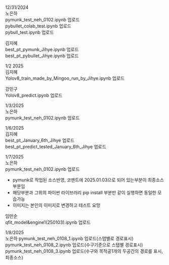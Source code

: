 12/31/2024     
노은하    
pymunk_test_neh_0102.ipynb 업로드   
pybullet_colab_test.ipynb 업로드    
pybull_test.ipynb 업로드    

김지혜    
best_pt_pymunk_Jihye.ipynb 업로드         
best_pt_pybullet_Jihye.ipynb 업로드    

        
1/2 2025   
김지혜    
Yolov8_train_made_by_Mingoo_run_by_Jihye.ipynb 업로드     

강민구    
Yolov8_predict.ipynb 업로드

      
1/3/2025   
노은하   
pymunk_test_neh_0102.ipynb 업로드

      
1/6/2025      
김지혜    
best_pt_January_6th_Jihye 업로드   
best_pt_predict_tested_January_6th_Jihye 업로드    

         
1/7/2025   
노은하   
pymunk_test_neh_0102.ipynb 업로드   
- pymunk로 작업된 소스반영, 코멘트에 2025.01.03으로 되어 있는부분이 최종소스부분임   
- 해당부분과 그위의 파이썬 라이브러리 pip install 부분만 같이 실행하면 동일한 모습가능   
- 이미지는 본인의 이미지로 변경하고 테스트 요망   

      
임만순   
qfit_model&engine1(250103).ipynb 업로드   

1/8/2025   
노은하
pymunk_test_neh_0108_1.ipynb 업로드(스탭별로 경로표시)
pymunk_test_neh_0108_2.ipynb 업로드(수구기준으로 스탭별 경로표시)
pymunk_test_neh_0108_3.ipynb 업로드(수구와 목적공1개의 두공간의 경로를 표시, 최종소스)


